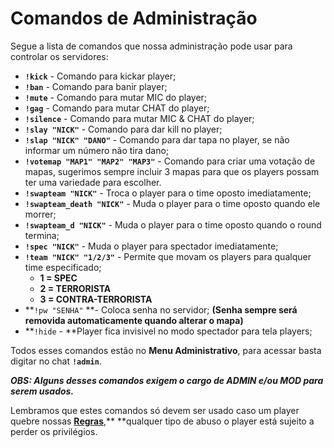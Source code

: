 # Comandos de Administração

Segue a lista de comandos que nossa administração pode usar para controlar os servidores:

* **`!kick`** - Comando para kickar player;
* **`!ban`** - Comando para banir player;
* **`!mute`** - Comando para mutar MIC do player;
* **`!gag`** - Comando para mutar CHAT do player;
* **`!silence`** - Comando para mutar MIC & CHAT do player;
* **`!slay "NICK"`** - Comando para dar kill no player;
* **`!slap "NICK" "DANO"`** - Comando para dar tapa no player, se não informar um número não tira dano;
* **`!votemap "MAP1" "MAP2" "MAP3"`** - Comando para criar uma votação de mapas, sugerimos sempre incluir 3 mapas para que os players possam ter uma variedade para escolher.
* **`!swapteam "NICK"`** - Troca o player para o time oposto imediatamente;
* **`!swapteam_death "NICK"`** - Muda o player para o time oposto quando ele morrer;
* **`!swapteam_d "NICK"`** - Muda o player para o time oposto quando o round termina;
* **`!spec "NICK"`** - Muda o player para spectador imediatamente;
* **`!team "NICK" "1/2/3"`** - Permite que movam os players para qualquer time especificado;
  * **1 = SPEC**
  * **2 = TERRORISTA**
  * **3 = CONTRA-TERRORISTA**
* **`!pw "SENHA"` **- Coloca senha no servidor; **(Senha sempre será removida automaticamente quando alterar o mapa)**
* **`!hide` - **Player fica invisivel no modo spectador para tela players;&#x20;

Todos esses comandos estão no **Menu Administrativo**, para acessar basta digitar no chat **`!admin`**.

_**OBS: Alguns desses comandos exigem o cargo de ADMIN e/ou MOD para serem usados.**_

Lembramos que estes comandos só devem ser usado caso um player quebre nossas [**Regras**](https://docs.zkservidores.com/regras-dos-servidores),** **qualquer tipo de abuso o player está sujeito a perder os privilégios.
